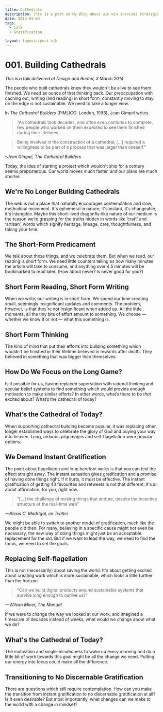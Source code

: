 ```yaml
---
title: Cathedrals
description: This is a post on My Blog about win-win survival strategies.
date: 2014-03-03
tags:
  - talk
  - Gratification

layout: layouts/post.njk
---
```

# 001. Building Cathedrals


_This is a talk delivered at Design and Banter, 3 March 2014_


The people who built cathedrals knew they wouldn't be alive to see them finished. We need an ounce of that thinking back. Our preoccupation with caching out, writing (and reading) in short form, constantly moving to stay on the edge is not sustainable. We need to take a longer view.

In _The Cathedral Builders_ (PIMLICO: London, 1993), Jean Gimpel writes


> "As cathedrals took decades,
and often even centuries to complete,
few people who worked on them expected to
see them finished during their lifetimes.


> Being involved in the construction of a
cathedral, […] required a willingness to be
part of a process that was larger than oneself."

<cite>–Jean Gimpel, The Cathedral Builders</cite>


Today, the idea of starting a project which wouldn't ship for a century seems preposterous. Our world moves much faster, and our plans are much shorter.


## We're No Longer Building Cathedrals


The web is not a place that naturally encourages contemplation and slow, methodical movement. It's ephemeral in nature, it's instant, it's changeable, it's intangible. Maybe this short-lived dragonfly-like nature of our medium is the reason we’re grasping for the truths hidden in words like ‘craft’ and ‘artisan’, words which signify heritage, lineage, care, thoughtfulness, and taking your time.


## The Short-Form Predicament

We talk about these things, and we celebrate them. But when we read, our reading is short form. We need little counters telling us how many minutes the article will take to consume, and anything over 4.5 minutes will be bookmarked to read later. (How about never? Is never good for you?)

## Short Form Reading, Short Form Writing

When we write, our writing is in short form. We spend our time creating small, seemingly insignificant updates and comments. The problem, however, is that they're not insignificant when added up. All the little moments, all the tiny bits of effort amount to something. We choose — whether we know it or not — what this something is.

## Short Form Thinking

The kind of mind that put their efforts into building something which wouldn't be finished in their lifetime believed in rewards after death. They believed in something that was bigger than themselves.

## How Do We Focus on the Long Game?

Is it possible for us, having replaced superstition with rational thinking and secular belief systems to find something which would provide enough motivation to make similar efforts? In other words, what’s there to be *that* excited about? What’s the cathedral of today?

## What’s the Cathedral of Today?

When supporting cathedral building became popular, it was replacing other, longer established ways to celebrate the glory of God and buying your way into heaven. Long, arduous pilgrimages and self-flagellation were popular options.

## We Demand Instant Gratification

The point about flagellation and long barefoot walks is that you can feel the effect straight away. The instant sensation gives gratification and a promise of having done things right. If it hurts, it must be effective. The instant gratification of getting 43 favourites and retweets is not that different; it's all about affirmation, for you, right now.


> "[…] the challenge of making things that endure,
despite the incentive structure of the real-time web"

<cite>—Alexis C. Madrigal, on Twitter</cite>


We might be able to switch to another model of gratification, much like the people did then. For many,  believing in a specific cause might not even be necessary, the new way of doing things might just be an acceptable replacement for the old. But if we want to lead the way, we need to find the focus, we need to set the goals.

## Replacing Self-flagellation

This is not (necessarily) about saving the world. It's about getting excited about creating work which is more sustainable, which looks a little further than the horizon.


> "Can we build digital products around sustainable
systems that survive long enough to outlive us?"

<cite>—Wilson Miner, The Manual</cite>

If we were to change the way we looked at our work, and imagined a timescale of decades instead of weeks, what would we change about what we do?

## What's the Cathedral of Today?

The motivation and single-mindedness to wake up every morning and do a little bit of work towards this goal might be all the change we need. Putting our energy into focus could make all the difference.

## Transitioning to No Discernable Gratification

There are questions which still require contemplation. How can you make the transition from instant gratification to no discernable gratification at all? Is it even desirable? But most importantly, what changes can we make to the world with a change in mindset?



